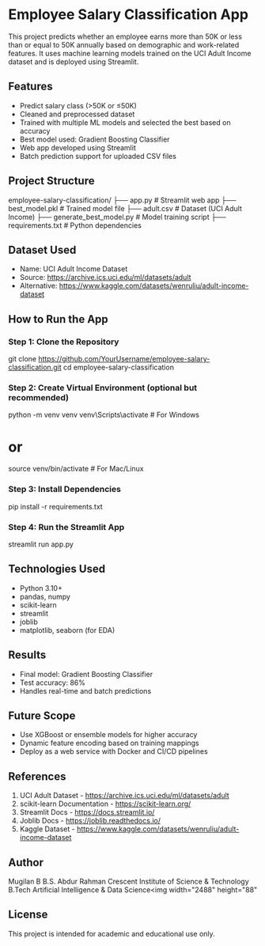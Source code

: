 # Employee Salary Classification App

This project predicts whether an employee earns more than 50K or less than or equal to 50K annually based on demographic and work-related features. It uses machine learning models trained on the UCI Adult Income dataset and is deployed using Streamlit.

## Features
- Predict salary class (>50K or ≤50K)
- Cleaned and preprocessed dataset
- Trained with multiple ML models and selected the best based on accuracy
- Best model used: Gradient Boosting Classifier
- Web app developed using Streamlit
- Batch prediction support for uploaded CSV files

## Project Structure
employee-salary-classification/
├── app.py                 # Streamlit web app
├── best_model.pkl         # Trained model file
├── adult.csv              # Dataset (UCI Adult Income)
├── generate_best_model.py # Model training script
├── requirements.txt       # Python dependencies

## Dataset Used
- Name: UCI Adult Income Dataset
- Source: https://archive.ics.uci.edu/ml/datasets/adult
- Alternative: https://www.kaggle.com/datasets/wenruliu/adult-income-dataset

## How to Run the App

### Step 1: Clone the Repository
git clone https://github.com/YourUsername/employee-salary-classification.git
cd employee-salary-classification

### Step 2: Create Virtual Environment (optional but recommended)
python -m venv venv
venv\Scripts\activate   # For Windows
# or
source venv/bin/activate  # For Mac/Linux

### Step 3: Install Dependencies
pip install -r requirements.txt

### Step 4: Run the Streamlit App
streamlit run app.py

## Technologies Used
- Python 3.10+
- pandas, numpy
- scikit-learn
- streamlit
- joblib
- matplotlib, seaborn (for EDA)

## Results
- Final model: Gradient Boosting Classifier
- Test accuracy: 86%
- Handles real-time and batch predictions

## Future Scope
- Use XGBoost or ensemble models for higher accuracy
- Dynamic feature encoding based on training mappings
- Deploy as a web service with Docker and CI/CD pipelines

## References
1. UCI Adult Dataset - https://archive.ics.uci.edu/ml/datasets/adult  
2. scikit-learn Documentation - https://scikit-learn.org/  
3. Streamlit Docs - https://docs.streamlit.io/  
4. Joblib Docs - https://joblib.readthedocs.io/  
5. Kaggle Dataset - https://www.kaggle.com/datasets/wenruliu/adult-income-dataset

## Author
Mugilan B
B.S. Abdur Rahman Crescent Institute of Science & Technology
B.Tech Artificial Intelligence & Data Science<img width="2488" height="88" 

## License
This project is intended for academic and educational use only.
